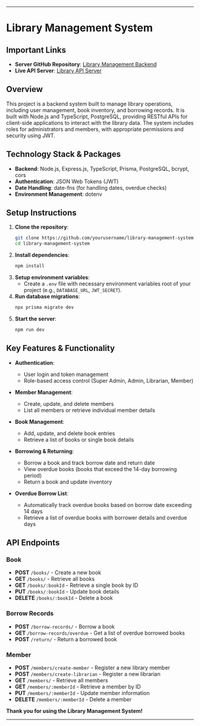  
---

# Library Management System

## Important Links
- **Server GitHub Repository**: [Library Management Backend](https://github.com/mkmasudrana806/Library-Management-System-Backend)
- **Live API Server**: [Library API Server](https://library-management-system-backend-rho.vercel.app)

## Overview
This project is a backend system built to manage library operations, including user management, book inventory, and borrowing records. It is built with Node.js and TypeScript, PostgreSQL, providing RESTful APIs for client-side applications to interact with the library data. The system includes roles for administrators and members, with appropriate permissions and security using JWT.

## Technology Stack & Packages
- **Backend**: Node.js, Express.js, TypeScript, Prisma, PostgreSQL, bcrypt, cors
- **Authentication**: JSON Web Tokens (JWT)
- **Date Handling**: date-fns (for handling dates, overdue checks)
- **Environment Management**: dotenv
 

## Setup Instructions
1. **Clone the repository**:
   ```bash
   git clone https://github.com/yourusername/library-management-system.git
   cd library-management-system
   ```
2. **Install dependencies**:
   ```bash
   npm install
   ```
3. **Setup environment variables**:
   - Create a `.env` file with necessary environment variables  root of your project (e.g., `DATABASE_URL`, `JWT_SECRET`).
4. **Run database migrations**:
   ```bash
   npx prisma migrate dev
   ```
5. **Start the server**:
   ```bash
   npm run dev
   ```

## Key Features & Functionality
- **Authentication**:
  - User login and token management
  - Role-based access control (Super Admin, Admin, Librarian, Member)

- **Member Management**:
  - Create, update, and delete members
  - List all members or retrieve individual member details

- **Book Management**:
  - Add, update, and delete book entries
  - Retrieve a list of books or single book details

- **Borrowing & Returning**:
  - Borrow a book and track borrow date and return date
  - View overdue books (books that exceed the 14-day borrowing period)
  - Return a book and update inventory

- **Overdue Borrow List**:
  - Automatically track overdue books based on borrow date exceeding 14 days
  - Retrieve a list of overdue books with borrower details and overdue days

## API Endpoints

### Book
- **POST** `/books/` - Create a new book
- **GET** `/books/` - Retrieve all books
- **GET** `/books/:bookId` - Retrieve a single book by ID
- **PUT** `/books/:bookId` - Update book details
- **DELETE** `/books/:bookId` - Delete a book

### Borrow Records
- **POST** `/borrow-records/` - Borrow a book
- **GET** `/borrow-records/overdue` - Get a list of overdue borrowed books
- **POST** `/return/` - Return a borrowed book

### Member
- **POST** `/members/create-member` - Register a new library member
- **POST** `/members/create-librarian` - Register a new librarian
- **GET** `/members/` - Retrieve all members
- **GET** `/members/:memberId` - Retrieve a member by ID
- **PUT** `/members/:memberId` - Update member information
- **DELETE** `/members/:memberId` - Delete a member

**Thank you for using the Library Management System!**

--- 
 

